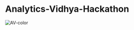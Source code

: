 # Analytics-Vidhya-Hackathon

![AV-color](https://user-images.githubusercontent.com/58483036/101337329-84924280-38a1-11eb-92c8-618779a46b2c.jpeg)
